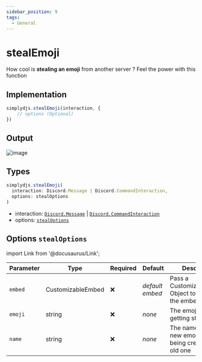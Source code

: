 ```yaml
---
sidebar_position: 9
tags:
  - General
---
```


# stealEmoji

How cool is **stealing an emoji** from another server ? Feel the power with this function


## Implementation

```js
simplydjs.stealEmoji(interaction, {
    // options (Optional)
})
```

## Output

![image](https://user-images.githubusercontent.com/71836991/173194858-eb5ddc17-4301-42b5-b6f7-4a1f3b8c3b80.png)

## Types

```ts
simplydjs.stealEmoji(
  interaction: Discord.Message | Discord.CommandInteraction,
  options: stealOptions
)
```

- interaction: [`Discord.Message`](https://discord.js.org/#/docs/discord.js/stable/class/Message) | [`Discord.CommandInteraction`](https://discord.js.org/#/docs/discord.js/stable/class/CommandInteraction)
- options: [`stealOptions`](#options-stealoptions)

## Options `stealOptions`


import Link from '@docusaurus/Link';


| Parameter | Type | Required | Default    | Description |
| --------- | ----- | -------- | -------- | ---------- |
| `embed` | <Link to="/docs/typedef/CustomizableEmbed">CustomizableEmbed</Link>         | ❌        | _default embed_  | Pass a CustomizableEmbed Object to customize the embed  |
| `emoji` | <Link to="https://developer.mozilla.org/en-US/docs/Web/JavaScript/Reference/Global_Objects/String">string</Link>       | ❌       | _none_     | The emoji that is getting stealed |
| `name` | <Link to="https://developer.mozilla.org/en-US/docs/Web/JavaScript/Reference/Global_Objects/String">string</Link>       | ❌       | _none_     | The name of the new emoji that is being created from old one |
